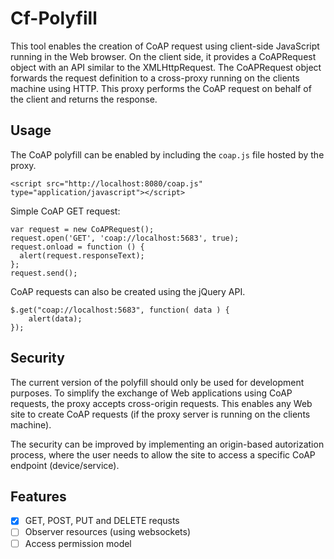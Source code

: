 Cf-Polyfill
===========

This tool enables the creation of CoAP request using client-side JavaScript running in the Web browser.
On the client side, it provides a CoAPRequest object with an API similar to the XMLHttpRequest.
The CoAPRequest object forwards the request definition to a cross-proxy running on the clients machine using HTTP.
This proxy performs the CoAP request on behalf of the client and returns the response.

## Usage

The CoAP polyfill can be enabled by including the `coap.js` file hosted by the proxy.

	<script src="http://localhost:8080/coap.js" type="application/javascript"></script>

Simple CoAP GET request:

    var request = new CoAPRequest();
    request.open('GET', 'coap://localhost:5683', true);
    request.onload = function () {
      alert(request.responseText);
    };
    request.send();

CoAP requests can also be created using the jQuery API.

    $.get("coap://localhost:5683", function( data ) {
        alert(data);
    });

## Security

The current version of the polyfill should only be used for development purposes.
To simplify the exchange of Web applications using CoAP requests, the proxy accepts cross-origin requests.
This enables any Web site to create CoAP requests (if the proxy server is running on the clients machine).

The security can be improved by implementing an origin-based autorization process, where the user needs to allow the site to access a specific CoAP endpoint (device/service).

## Features

- [x] GET, POST, PUT and DELETE requsts
- [ ] Observer resources (using websockets)
- [ ] Access permission model
